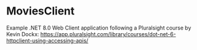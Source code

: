 # MoviesClient
Example .NET 8.0 Web Client application following a Pluralsight course by Kevin Dockx: https://app.pluralsight.com/library/courses/dot-net-6-httpclient-using-accessing-apis/
